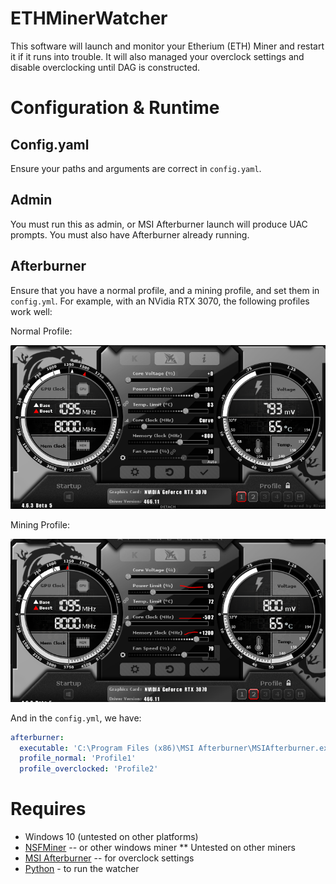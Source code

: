 # ETHMinerWatcher

This software will launch and monitor your Etherium (ETH) Miner and restart it if it runs into trouble.  It will also managed your overclock settings and disable overclocking until DAG is constructed.

# Configuration & Runtime

## Config.yaml

Ensure your paths and arguments are correct in `config.yaml`.

## Admin

You must run this as admin, or MSI Afterburner launch will produce UAC prompts.  You must also have Afterburner already running.

## Afterburner

Ensure that you have a normal profile, and a mining profile, and set them in `config.yml`.  For example, with an NVidia RTX 3070, the following profiles work well:

Normal Profile:

![normal profile](./img/profile1.PNG?raw=true)

Mining Profile:

![mining profile](./img/profile2.PNG?raw=true)

And in the `config.yml`, we have:

```yml
afterburner:
  executable: 'C:\Program Files (x86)\MSI Afterburner\MSIAfterburner.exe'
  profile_normal: 'Profile1'
  profile_overclocked: 'Profile2'
```

# Requires

* Windows 10 (untested on other platforms)
* [NSFMiner](https://github.com/no-fee-ethereum-mining/nsfminer) -- or other windows miner
** Untested on other miners
* [MSI Afterburner](https://www.guru3d.com/files-details/msi-afterburner-beta-download.html) -- for overclock settings
* [Python](https://www.python.org/downloads/) - to run the watcher